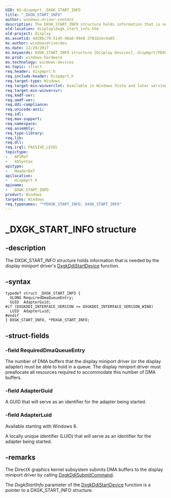 ```yaml
---
UID: NS:dispmprt._DXGK_START_INFO
title: "_DXGK_START_INFO"
author: windows-driver-content
description: The DXGK_START_INFO structure holds information that is needed by the display miniport driver's DxgkDdiStartDevice function.
old-location: display\dxgk_start_info.htm
old-project: display
ms.assetid: 4d28bc79-5145-48a0-99e8-3f81b2ec4a05
ms.author: windowsdriverdev
ms.date: 12/29/2017
ms.keywords: DXGK_START_INFO structure [Display Devices], dispmprt/PDXGK_START_INFO, _DXGK_START_INFO, display.dxgk_start_info, DmStructs_c2f6faad-cd05-43ea-ab58-b296bc130e09.xml, *PDXGK_START_INFO, DXGK_START_INFO, dispmprt/DXGK_START_INFO, PDXGK_START_INFO, PDXGK_START_INFO structure pointer [Display Devices]
ms.prod: windows-hardware
ms.technology: windows-devices
ms.topic: struct
req.header: dispmprt.h
req.include-header: Dispmprt.h
req.target-type: Windows
req.target-min-winverclnt: Available in Windows Vista and later versions of the Windows operating systems.
req.target-min-winversvr: 
req.kmdf-ver: 
req.umdf-ver: 
req.ddi-compliance: 
req.unicode-ansi: 
req.idl: 
req.max-support: 
req.namespace: 
req.assembly: 
req.type-library: 
req.lib: 
req.dll: 
req.irql: PASSIVE_LEVEL
topictype:
-	APIRef
-	kbSyntax
apitype:
-	HeaderDef
apilocation:
-	dispmprt.h
apiname:
-	DXGK_START_INFO
product: Windows
targetos: Windows
req.typenames: "*PDXGK_START_INFO, DXGK_START_INFO"
---
```


# _DXGK_START_INFO structure


## -description


The DXGK_START_INFO structure holds information that is needed by the display miniport driver's <a href="..\dispmprt\nc-dispmprt-dxgkddi_start_device.md">DxgkDdiStartDevice</a> function.


## -syntax


````
typedef struct _DXGK_START_INFO {
  ULONG RequiredDmaQueueEntry;
  GUID  AdapterGuid;
#if (DXGKDDI_INTERFACE_VERSION >= DXGKDDI_INTERFACE_VERSION_WIN8)
  LUID  AdapterLuid;
#endif 
} DXGK_START_INFO, *PDXGK_START_INFO;
````


## -struct-fields




### -field RequiredDmaQueueEntry

The number of DMA buffers that the display miniport driver (or the display adapter) must be able to hold in a queue. The display miniport driver must preallocate all resources required to accommodate this number of DMA buffers. 


### -field AdapterGuid

A GUID that will serve as an identifier for the adapter being started.


### -field AdapterLuid

Available starting with Windows 8.

A locally unique identifier (LUID) that will serve as an identifier for the adapter being started.


## -remarks



The DirectX graphics kernel subsystem submits DMA buffers to the display miniport driver by calling <a href="..\d3dkmddi\nc-d3dkmddi-dxgkddi_submitcommand.md">DxgkDdiSubmitCommand</a>.

The <i>DxgkStartInfo</i> parameter of the <a href="..\dispmprt\nc-dispmprt-dxgkddi_start_device.md">DxgkDdiStartDevice</a> function is a pointer to a DXGK_START_INFO structure. 



